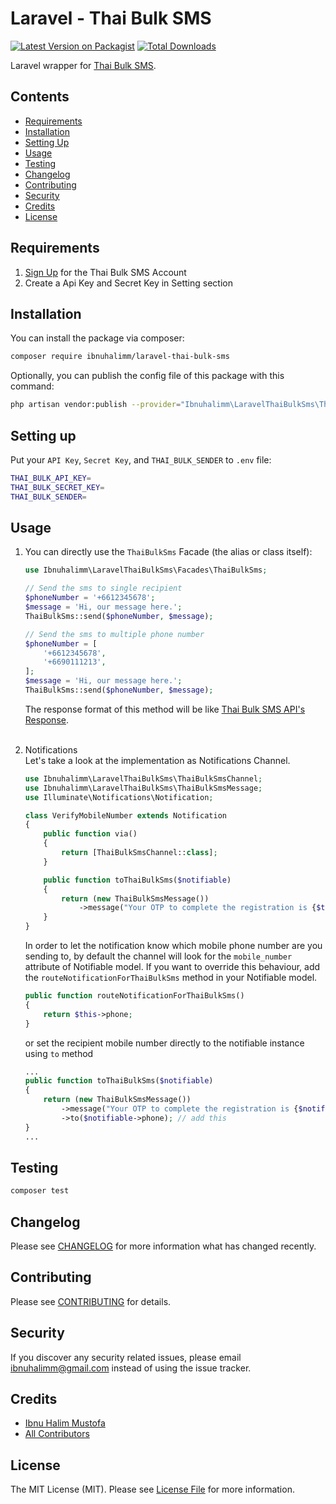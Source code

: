 # Laravel - Thai Bulk SMS

[![Latest Version on Packagist](https://img.shields.io/packagist/v/ibnuhalimm/laravel-thai-bulk-sms.svg?style=flat-square)](https://packagist.org/packages/ibnuhalimm/laravel-thai-bulk-sms)
[![Total Downloads](https://img.shields.io/packagist/dt/ibnuhalimm/laravel-thai-bulk-sms.svg?style=flat-square)](https://packagist.org/packages/ibnuhalimm/laravel-thai-bulk-sms)

Laravel wrapper for [Thai Bulk SMS](https://www.thaibulksms.com/).

## Contents
- [Requirements](#requirements)
- [Installation](#installation)
- [Setting Up](#setting-up)
- [Usage](#usage)
- [Testing](#testing)
- [Changelog](#changelog)
- [Contributing](#contributing)
- [Security](#security)
- [Credits](#credits)
- [License](#license)

## Requirements
1. [Sign Up](https://account.thaibulksms.com/register/) for the Thai Bulk SMS Account
2. Create a Api Key and Secret Key in Setting section

## Installation

You can install the package via composer:

```bash
composer require ibnuhalimm/laravel-thai-bulk-sms
```

Optionally, you can publish the config file of this package with this command:
```bash
php artisan vendor:publish --provider="Ibnuhalimm\LaravelThaiBulkSms\ThaiBulkSmsServiceProvider"
```

## Setting up
Put your `API Key`, `Secret Key`, and `THAI_BULK_SENDER` to `.env` file:
```bash
THAI_BULK_API_KEY=
THAI_BULK_SECRET_KEY=
THAI_BULK_SENDER=
```

## Usage

1. You can directly use the `ThaiBulkSms` Facade (the alias or class itself):
    ```php
    use Ibnuhalimm\LaravelThaiBulkSms\Facades\ThaiBulkSms;

    // Send the sms to single recipient
    $phoneNumber = '+6612345678';
    $message = 'Hi, our message here.';
    ThaiBulkSms::send($phoneNumber, $message);

    // Send the sms to multiple phone number
    $phoneNumber = [
        '+6612345678',
        '+6690111213',
    ];
    $message = 'Hi, our message here.';
    ThaiBulkSms::send($phoneNumber, $message);
    ```
    The response format of this method will be like [Thai Bulk SMS API's Response](https://assets.thaibulksms.com/documents/ThaibulksmsAPIDocument_V2.0_EN.pdf).
<br><br>
2. Notifications
    <br>Let's take a look at the implementation as Notifications Channel.
    ```php
    use Ibnuhalimm\LaravelThaiBulkSms\ThaiBulkSmsChannel;
    use Ibnuhalimm\LaravelThaiBulkSms\ThaiBulkSmsMessage;
    use Illuminate\Notifications\Notification;

    class VerifyMobileNumber extends Notification
    {
        public function via()
        {
            return [ThaiBulkSmsChannel::class];
        }

        public function toThaiBulkSms($notifiable)
        {
            return (new ThaiBulkSmsMessage())
                ->message("Your OTP to complete the registration is {$this->otp}");
        }
    }
    ```

    In order to let the notification know which mobile phone number are you sending to, by default the channel will look for the `mobile_number` attribute of Notifiable model. If you want to override this behaviour, add the `routeNotificationForThaiBulkSms` method in your Notifiable model.
    ```php
    public function routeNotificationForThaiBulkSms()
    {
        return $this->phone;
    }
    ```
    or set the recipient mobile number directly to the notifiable instance using `to` method
    ```php
    ...
    public function toThaiBulkSms($notifiable)
    {
        return (new ThaiBulkSmsMessage())
            ->message("Your OTP to complete the registration is {$notifiable->otp}")
            ->to($notifiable->phone); // add this
    }
    ...
    ```

## Testing

```bash
composer test
```

## Changelog

Please see [CHANGELOG](CHANGELOG.md) for more information what has changed recently.

## Contributing

Please see [CONTRIBUTING](CONTRIBUTING.md) for details.

## Security

If you discover any security related issues, please email ibnuhalimm@gmail.com instead of using the issue tracker.

## Credits

-   [Ibnu Halim Mustofa](https://github.com/ibnuhalimm)
-   [All Contributors](../../contributors)

## License

The MIT License (MIT). Please see [License File](LICENSE.md) for more information.


